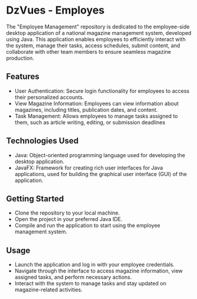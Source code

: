 # DzVues - Employes
The "Employee Management" repository is dedicated to the employee-side desktop application of a national magazine management system, developed using Java. This application enables employees to efficiently interact with the system, manage their tasks, access schedules, submit content, and collaborate with other team members to ensure seamless magazine production.
## Features
- User Authentication: Secure login functionality for employees to access their personalized accounts.
- View Magazine Information: Employees can view information about magazines, including titles, publication dates, and content.
- Task Management: Allows employees to manage tasks assigned to them, such as article writing, editing, or submission deadlines

## Technologies Used
- Java: Object-oriented programming language used for developing the desktop application.
- JavaFX: Framework for creating rich user interfaces for Java applications, used for building the graphical user interface (GUI) of the application.

## Getting Started
- Clone the repository to your local machine.
- Open the project in your preferred Java IDE.
- Compile and run the application to start using the employee management system.

## Usage
- Launch the application and log in with your employee credentials.
- Navigate through the interface to access magazine information, view assigned tasks, and perform necessary actions.
- Interact with the system to manage tasks and stay updated on magazine-related activities.
